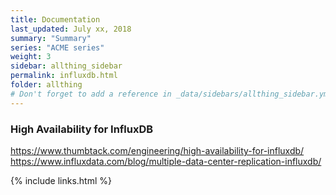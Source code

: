 ```yaml
---
title: Documentation 
last_updated: July xx, 2018
summary: "Summary"
series: "ACME series"
weight: 3
sidebar: allthing_sidebar
permalink: influxdb.html
folder: allthing
# Don't forget to add a reference in _data/sidebars/allthing_sidebar.yml and/or _data/topnav.yml 
---
```


### High Availability for InfluxDB
https://www.thumbtack.com/engineering/high-availability-for-influxdb/
https://www.influxdata.com/blog/multiple-data-center-replication-influxdb/

{% include links.html %}

